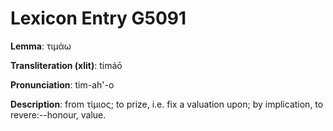 # Lexicon Entry G5091

**Lemma**: τιμάω

**Transliteration (xlit)**: timáō

**Pronunciation**: tim-ah'-o

**Description**:
from τίμιος; to prize, i.e. fix a valuation upon; by implication, to revere:--honour, value.
